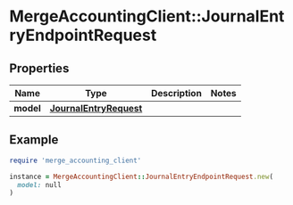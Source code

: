 # MergeAccountingClient::JournalEntryEndpointRequest

## Properties

| Name | Type | Description | Notes |
| ---- | ---- | ----------- | ----- |
| **model** | [**JournalEntryRequest**](JournalEntryRequest.md) |  |  |

## Example

```ruby
require 'merge_accounting_client'

instance = MergeAccountingClient::JournalEntryEndpointRequest.new(
  model: null
)
```

